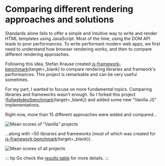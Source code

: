 # Comparing different rendering approaches and solutions

Standards alone fails to offer a simple and intuitive way to write and render HTML templates using JavaScript.
Most of the time, using the DOM API leads to poor performances.
To write performant modern web apps, we first need to understand how browser rendering works, and then to compare different rendering approaches.

Following this idea, Stefan Krause created [js-framework-benchmark](https://github.com/krausest/js-framework-benchmark){target=\_blank} to compare rendering libraries and framwork's performances.
This project is remarkable and can be very useful sometimes.

For my part, I wanted to focuse on more fundamental topics.
Comparing libraries and frameworks wasn't enough.
So I forked this project ([fullwebdev/benchmark](https://github.com/fullwebdev/benchmark){target=\_blank}) and added some new "Vanilla JS" implementations.

Right now, more than 15 different approaches were added and compared...

![Mean scores of "Vanilla" projects](/illustrations/plots/benchmarks/all/en/mean-vanilla-modern.png)

...along with ~50 libraries and frameworks (most of which was created for [js-framework-benchmark](https://github.com/krausest/js-framework-benchmark){target=\_blank}).

![Mean scores of all projects](/illustrations/plots/benchmarks/all/en/mean.png)

::: tip
Go check the [results table](/rendering/benchmark/table) for more details.
:::
